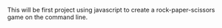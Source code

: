 This will be first project using javascript to create a rock-paper-scissors game on the command line.
